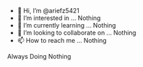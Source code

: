 - 👋 Hi, I’m @ariefz5421
- 👀 I’m interested in ... Nothing
- 🌱 I’m currently learning ... Nothing
- 💞️ I’m looking to collaborate on ... Nothing
- 📫 How to reach me ... Nothing

Always Doing Nothing

<!---
ariefz5421/ariefz5421 is a ✨ special ✨ repository because its `README.md` (this file) appears on your GitHub profile.
You can click the Preview link to take a look at your changes.
--->
